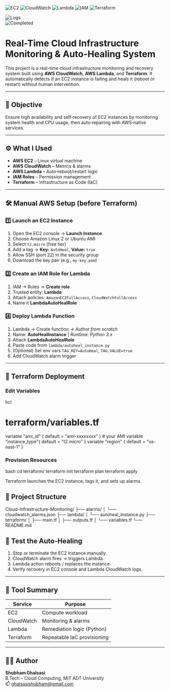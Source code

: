 ![EC2](https://img.shields.io/badge/Tool-EC2-blue) ![CloudWatch](https://img.shields.io/badge/Tool-CloudWatch-orange) ![Lambda](https://img.shields.io/badge/Tool-Lambda-red) ![IAM](https://img.shields.io/badge/Tool-IAM-lightgrey) ![Terraform](https://img.shields.io/badge/Tool-Terraform-purple)   

![Logs](https://img.shields.io/badge/Tracking-Cloud_Logs-lightgrey)  
![Completed](https://img.shields.io/badge/Status-Completed-success)


#  Real-Time Cloud Infrastructure Monitoring & Auto-Healing System

This project is a real-time cloud infrastructure monitoring and recovery system built using **AWS CloudWatch**, **AWS Lambda**, and **Terraform**. It automatically detects if an EC2 instance is failing and heals it (reboot or restart) without human intervention.

---

## 🎯 Objective

Ensure high availability and self‑recovery of EC2 instances by monitoring system health and CPU usage, then auto‑repairing with AWS‑native services.

---

## ⚙️ What I Used

- **AWS EC2** – Linux virtual machine
- **AWS CloudWatch** – Metrics & alarms
- **AWS Lambda** – Auto‑reboot/restart logic
- **IAM Roles** – Permission management
- **Terraform** – Infrastructure as Code (IaC)

---

## 🛠️ Manual AWS Setup (before Terraform)

### 1️⃣ Launch an EC2 Instance
1. Open the EC2 console → **Launch Instance**  
2. Choose Amazon Linux 2 or Ubuntu AMI  
3. Select `t2.micro` (free tier)  
4. Add a tag → **Key:** `AutoHeal`, **Value:** `true`  
5. Allow SSH (port 22) in the security group  
6. Download the key pair (e.g., `my‑key.pem`)

### 2️⃣ Create an IAM Role for Lambda
1. IAM → Roles → **Create role**  
2. Trusted entity: **Lambda**  
3. Attach policies: `AmazonEC2FullAccess`, `CloudWatchFullAccess`  
4. Name it **LambdaAutoHealRole**


### 4️⃣ Deploy Lambda Function
1. Lambda → Create function → *Author from scratch*  
2. Name: **AutoHealInstance** | Runtime: *Python 3.x*  
3. Attach **LambdaAutoHealRole**  
4. Paste code from `lambda/autoheal_instance.py`  
5. (Optional) Set env vars `TAG_KEY=AutoHeal`, `TAG_VALUE=true`  
6. Add CloudWatch alarm trigger

---

## 🧱 Terraform Deployment

### Edit Variables
hcl
# terraform/variables.tf
variable "ami_id"       { default = "ami-xxxxxxxx" }  # your AMI
variable "instance_type"{ default = "t2.micro" }
variable "region"       { default = "us-east-1" }


### Provision Resources
bash
cd terraform/
terraform init
terraform plan
terraform apply


Terraform launches the EC2 instance, tags it, and sets up alarms.



## 📂 Project Structure

Cloud-Infrastructure-Monitoring/
├── alarms/
│   └── cloudwatch_alarms.json
├── lambda/
│   └── autoheal_instance.py
├── terraform/
│   ├── main.tf
│   ├── outputs.tf
│   └── variables.tf
└── README.md



## 🧪 Test the Auto‑Healing
1. Stop or terminate the EC2 instance manually.  
2. CloudWatch alarm fires → triggers Lambda.  
3. Lambda action reboots / replaces the instance.  
4. Verify recovery in EC2 console and Lambda CloudWatch logs.

---

## 🔧 Tool Summary

| Service   | Purpose                          |
|-----------|----------------------------------|
| EC2       | Compute workload                 |
| CloudWatch| Monitoring & alarms              |
| Lambda    | Remediation logic (Python)       |
| Terraform | Repeatable IaC provisioning      |

---

## 👨‍💻 Author
**Shubham Ghalsasi**  
B.Tech – Cloud Computing, MIT ADT University  
📫 ghalsasishubham@gmail.com

